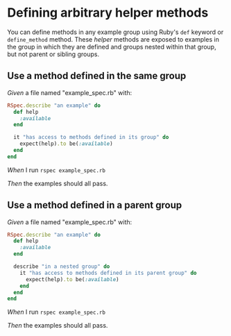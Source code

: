 # Defining arbitrary helper methods

You can define methods in any example group using Ruby's `def` keyword or
  `define_method` method. These _helper_ methods are exposed to examples in the
  group in which they are defined and groups nested within that group, but not
  parent or sibling groups.

## Use a method defined in the same group

_Given_ a file named "example_spec.rb" with:

```ruby
RSpec.describe "an example" do
  def help
    :available
  end

  it "has access to methods defined in its group" do
    expect(help).to be(:available)
  end
end
```

_When_ I run `rspec example_spec.rb`

_Then_ the examples should all pass.

## Use a method defined in a parent group

_Given_ a file named "example_spec.rb" with:

```ruby
RSpec.describe "an example" do
  def help
    :available
  end

  describe "in a nested group" do
    it "has access to methods defined in its parent group" do
      expect(help).to be(:available)
    end
  end
end
```

_When_ I run `rspec example_spec.rb`

_Then_ the examples should all pass.
